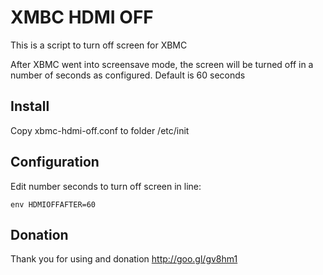 XMBC HDMI OFF
=======
This is a script to turn off screen for XBMC

After XBMC went into screensave mode, the screen will be turned off in a number of seconds as configured. Default is 60 seconds

Install
-------
Copy xbmc-hdmi-off.conf to folder /etc/init

Configuration
-------
Edit number seconds to turn off screen in line:

	env HDMIOFFAFTER=60

Donation
-------
Thank you for using and donation <http://goo.gl/gv8hm1>
